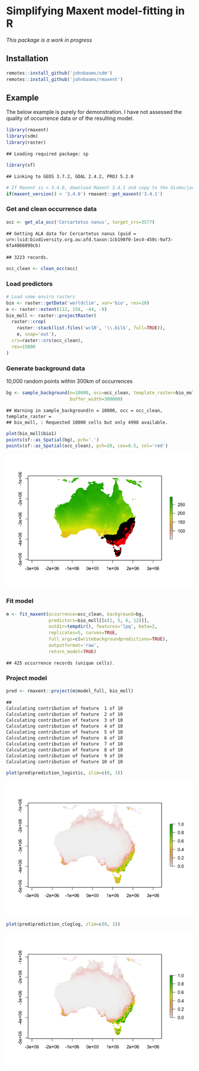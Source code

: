 Simplifying Maxent model-fitting in R
================

*This package is a work in progress*

## Installation

``` r
remotes::install_github('johnbaums/sdm')
remotes::install_github('johnbaums/rmaxent')
```

## Example

The below example is purely for demonstration. I have not assessed the
quality of occurrence data or of the resulting model.

``` r
library(rmaxent)
library(sdm)
library(raster)
```

    ## Loading required package: sp

``` r
library(sf)
```

    ## Linking to GEOS 3.7.2, GDAL 2.4.2, PROJ 5.2.0

``` r
# If Maxent is < 3.4.0, download Maxent 3.4.1 and copy to the dismo/java folder
if(maxent_version() < '3.4.0') rmaxent::get_maxent('3.4.1')
```

### Get and clean occurrence data

``` r
occ <- get_ala_occ('Cercartetus nanus', target_crs=3577)
```

    ## Getting ALA data for Cercartetus nanus (guid = urn:lsid:biodiversity.org.au:afd.taxon:1cb198f0-1ec4-450c-9af3-6fa4066099cb)

    ## 3223 records.

``` r
occ_clean <- clean_occ(occ)
```

### Load predictors

``` r
# Load some enviro rasters
bio <- raster::getData('worldclim', var='bio', res=10)
e <- raster::extent(112, 154, -44, -9)
bio_moll <- raster::projectRaster(
  raster::crop(
    raster::stack(list.files('wc10', '\\.bil$', full=TRUE)), 
    e, snap='out'),
  crs=raster::crs(occ_clean),
  res=15000
)
```

### Generate background data

10,000 random points within 300km of occurrences

``` r
bg <- sample_background(n=10000, occ=occ_clean, template_raster=bio_moll, 
                        buffer_width=300000)
```

    ## Warning in sample_background(n = 10000, occ = occ_clean, template_raster =
    ## bio_moll, : Requested 10000 cells but only 4998 available.

``` r
plot(bio_moll$bio1)
points(sf::as_Spatial(bg), pch='.')
points(sf::as_Spatial(occ_clean), pch=20, cex=0.5, col='red')
```

![](README_files/figure-gfm/unnamed-chunk-6-1.png)<!-- -->

### Fit model

``` r
m <- fit_maxent(occurrence=occ_clean, background=bg, 
                predictors=bio_moll[[c(1, 5, 6, 12)]], 
                outdir=tempdir(), features='lpq', beta=2, 
                replicates=5, curves=TRUE, 
                full_args=c(writebackgroundpredictions=TRUE),
                outputformat='raw',
                return_model=TRUE)
```

    ## 425 occurrence records (unique cells).

### Project model

``` r
pred <- rmaxent::project(m$model_full, bio_moll)
```

    ## 
    Calculating contribution of feature  1 of 10
    Calculating contribution of feature  2 of 10
    Calculating contribution of feature  3 of 10
    Calculating contribution of feature  4 of 10
    Calculating contribution of feature  5 of 10
    Calculating contribution of feature  6 of 10
    Calculating contribution of feature  7 of 10
    Calculating contribution of feature  8 of 10
    Calculating contribution of feature  9 of 10
    Calculating contribution of feature 10 of 10

``` r
plot(pred$prediction_logistic, zlim=c(0, 1))
```

![](README_files/figure-gfm/unnamed-chunk-8-1.png)<!-- -->

``` r
plot(pred$prediction_cloglog, zlim=c(0, 1))
```

![](README_files/figure-gfm/unnamed-chunk-8-2.png)<!-- -->
